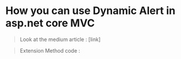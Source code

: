 # How you can use Dynamic Alert in asp.net core MVC 

> Look at the medium article : 
[link]<a href=""></a>

> Extension Method code : 
```

```
